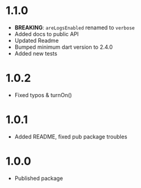 
# 1.1.0

- **BREAKING**: `areLogsEnabled` renamed to `verbose`
- Added docs to public API
- Updated Readme
- Bumped minimum dart version to 2.4.0
- Added new tests

# 1.0.2

- Fixed typos & turnOn()

# 1.0.1

- Added README, fixed pub package troubles

# 1.0.0

- Published package
